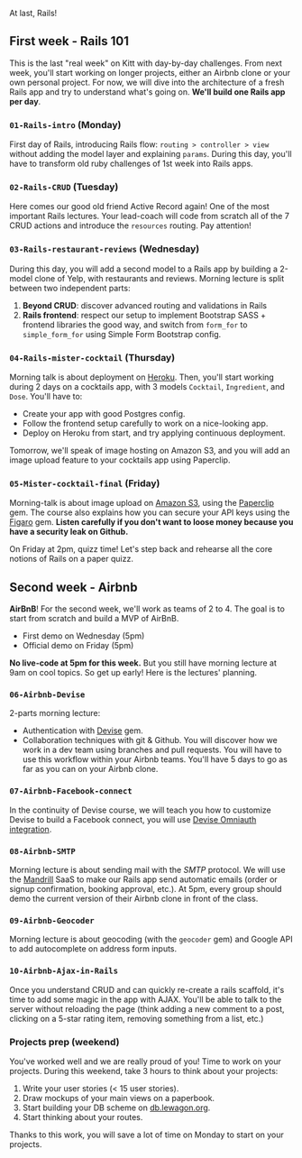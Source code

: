 At last, Rails!

## First week - Rails 101

This is the last "real week" on Kitt with day-by-day challenges. From next week, you'll start working on longer projects, either an Airbnb clone or your own personal project. For now, we will dive into the architecture of a fresh Rails app and try to understand what's going on. **We'll build one Rails app per day**.

### `01-Rails-intro` (Monday)

First day of Rails, introducing Rails flow: `routing > controller > view` without adding the model layer and explaining `params`. During this day, you'll have to transform old ruby challenges of 1st week into Rails apps.

### `02-Rails-CRUD` (Tuesday)

Here comes our good old friend Active Record again! One of the most important Rails lectures. Your lead-coach will code from scratch all of the 7 CRUD actions and introduce the `resources` routing. Pay attention!

### `03-Rails-restaurant-reviews` (Wednesday)

During this day, you will add a second model to a Rails app by building a 2-model clone of Yelp, with restaurants and reviews. Morning lecture is split between two independent parts:

1. **Beyond CRUD**: discover advanced routing and validations in Rails
1. **Rails frontend**: respect our setup to implement Bootstrap SASS + frontend libraries the good way, and switch from `form_for` to `simple_form_for` using Simple Form Bootstrap config.

### `04-Rails-mister-cocktail` (Thursday)

Morning talk is about deployment on [Heroku](http://heroku.com/). Then, you'll start working during 2 days on a cocktails app, with 3 models `Cocktail`, `Ingredient`, and `Dose`. You'll have to:

- Create your app with good Postgres config.
- Follow the frontend setup carefully to work on a nice-looking app.
- Deploy on Heroku from start, and try applying continuous deployment.

Tomorrow, we'll speak of image hosting on Amazon S3, and you will add an image upload feature to your cocktails app using Paperclip.

### `05-Mister-cocktail-final` (Friday)

Morning-talk is about image upload on [Amazon S3](https://aws.amazon.com/s3/), using the [Paperclip](https://github.com/thoughtbot/paperclip) gem. The course also explains how you can secure your API keys using the [Figaro](https://github.com/laserlemon/figaro) gem. **Listen carefully if you don't want to loose money because you have a security leak on Github.**

On Friday at 2pm, quizz time! Let's step back and rehearse all the core notions of Rails on a paper quizz.

## Second week - Airbnb

**AirBnB**! For the second week, we'll work as teams of 2 to 4. The goal is to start from scratch and build a MVP of AirBnB.

- First demo on Wednesday (5pm)
- Official demo on Friday (5pm)

**No live-code at 5pm for this week.** But you still have morning lecture at 9am on cool topics. So get up early! Here is the lectures' planning.

### `06-Airbnb-Devise`

2-parts morning lecture:

- Authentication with [Devise](https://github.com/plataformatec/devise) gem.
- Collaboration techniques with git & Github. You will discover how we work in a dev team using branches and pull requests. You will have to use this workflow within your Airbnb teams. You'll have 5 days to go as far as you can on your Airbnb clone.

### `07-Airbnb-Facebook-connect`

In the continuity of Devise course, we will teach you how to customize Devise to build a Facebook connect, you will use [Devise Omniauth integration](https://github.com/plataformatec/devise/wiki/OmniAuth%3A-Overview).

### `08-Airbnb-SMTP`

Morning lecture is about sending mail with the *SMTP* protocol. We will use the [Mandrill](https://www.mandrill.com/) SaaS to make our Rails app send automatic emails (order or signup confirmation, booking approval, etc.). At 5pm, every group should demo the current version of their Airbnb clone in front of the class.

### `09-Airbnb-Geocoder`

Morning lecture is about geocoding (with the `geocoder` gem) and Google API to add autocomplete on address form inputs.

### `10-Airbnb-Ajax-in-Rails`

Once you understand CRUD and can quickly re-create a rails scaffold, it's time to add some magic in the app with AJAX. You'll be able to talk to the server without reloading the page (think adding a new comment to a post, clicking on a 5-star rating item, removing something from a list, etc.)

### Projects prep (weekend)

You've worked well and we are really proud of you! Time to work on your projects. During this weekend, take 3 hours to think about your projects:

1. Write your user stories (< 15 user stories).
1. Draw mockups of your main views on a paperbook.
1. Start building your DB scheme on [db.lewagon.org](http://db.lewagon.org).
1. Start thinking about your routes.

Thanks to this work, you will save a lot of time on Monday to start on your projects.
